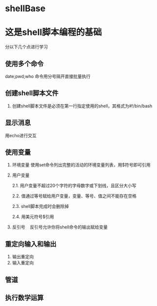 # shellBase
# 这是shell脚本编程的基础

分以下几个点进行学习
## 使用多个命令
date;pwd;who 命令用分号隔开直接批量执行
## 创建shell脚本文件
1. 创建shell脚本文件是必须在第一行指定使用的shell，其格式为#!/bin/bash
## 显示消息
用echo进行交互
## 使用变量
1. 环境变量
使用set命令列出完整的活动的环境变量列表，用$符号即可引用
2. 用户变量

    2.1. 用户变量不超过20个字符的字母数字或下划线，且区分大小写
    
    2.2. 值通过等号赋给用户变量，变量、等号、值之间不能存在空格
  
    2.3. shell脚本完成时会删除掉
  
    2.4. 用美元符号$引用
  
3. 反引号
    反引号允许你将shell命令的输出赋给变量
## 重定向输入和输出
1. 输出重定向
2. 输入重定向
## 管道
## 执行数学运算
